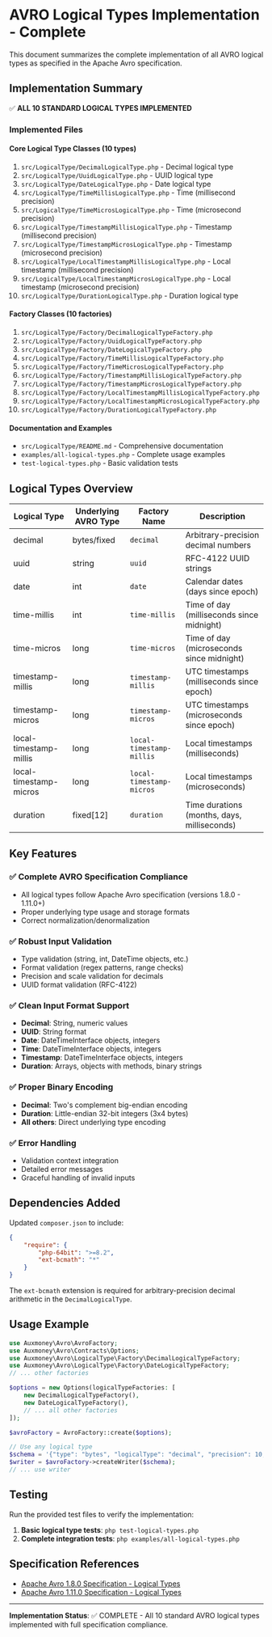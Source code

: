 # AVRO Logical Types Implementation - Complete

This document summarizes the complete implementation of all AVRO logical types as specified in the Apache Avro specification.

## Implementation Summary

✅ **ALL 10 STANDARD LOGICAL TYPES IMPLEMENTED**

### Implemented Files

#### Core Logical Type Classes (10 types)
1. `src/LogicalType/DecimalLogicalType.php` - Decimal logical type
2. `src/LogicalType/UuidLogicalType.php` - UUID logical type  
3. `src/LogicalType/DateLogicalType.php` - Date logical type
4. `src/LogicalType/TimeMillisLogicalType.php` - Time (millisecond precision)
5. `src/LogicalType/TimeMicrosLogicalType.php` - Time (microsecond precision)
6. `src/LogicalType/TimestampMillisLogicalType.php` - Timestamp (millisecond precision)
7. `src/LogicalType/TimestampMicrosLogicalType.php` - Timestamp (microsecond precision)
8. `src/LogicalType/LocalTimestampMillisLogicalType.php` - Local timestamp (millisecond precision)
9. `src/LogicalType/LocalTimestampMicrosLogicalType.php` - Local timestamp (microsecond precision)
10. `src/LogicalType/DurationLogicalType.php` - Duration logical type

#### Factory Classes (10 factories)
1. `src/LogicalType/Factory/DecimalLogicalTypeFactory.php`
2. `src/LogicalType/Factory/UuidLogicalTypeFactory.php`
3. `src/LogicalType/Factory/DateLogicalTypeFactory.php`
4. `src/LogicalType/Factory/TimeMillisLogicalTypeFactory.php`
5. `src/LogicalType/Factory/TimeMicrosLogicalTypeFactory.php`
6. `src/LogicalType/Factory/TimestampMillisLogicalTypeFactory.php`
7. `src/LogicalType/Factory/TimestampMicrosLogicalTypeFactory.php`
8. `src/LogicalType/Factory/LocalTimestampMillisLogicalTypeFactory.php`
9. `src/LogicalType/Factory/LocalTimestampMicrosLogicalTypeFactory.php`
10. `src/LogicalType/Factory/DurationLogicalTypeFactory.php`

#### Documentation and Examples
- `src/LogicalType/README.md` - Comprehensive documentation
- `examples/all-logical-types.php` - Complete usage examples
- `test-logical-types.php` - Basic validation tests

## Logical Types Overview

| Logical Type | Underlying AVRO Type | Factory Name | Description |
|-------------|---------------------|--------------|-------------|
| decimal | bytes/fixed | `decimal` | Arbitrary-precision decimal numbers |
| uuid | string | `uuid` | RFC-4122 UUID strings |
| date | int | `date` | Calendar dates (days since epoch) |
| time-millis | int | `time-millis` | Time of day (milliseconds since midnight) |
| time-micros | long | `time-micros` | Time of day (microseconds since midnight) |
| timestamp-millis | long | `timestamp-millis` | UTC timestamps (milliseconds since epoch) |
| timestamp-micros | long | `timestamp-micros` | UTC timestamps (microseconds since epoch) |
| local-timestamp-millis | long | `local-timestamp-millis` | Local timestamps (milliseconds) |
| local-timestamp-micros | long | `local-timestamp-micros` | Local timestamps (microseconds) |
| duration | fixed[12] | `duration` | Time durations (months, days, milliseconds) |

## Key Features

### ✅ Complete AVRO Specification Compliance
- All logical types follow Apache Avro specification (versions 1.8.0 - 1.11.0+)
- Proper underlying type usage and storage formats
- Correct normalization/denormalization

### ✅ Robust Input Validation
- Type validation (string, int, DateTime objects, etc.)
- Format validation (regex patterns, range checks)
- Precision and scale validation for decimals
- UUID format validation (RFC-4122)

### ✅ Clean Input Format Support
- **Decimal**: String, numeric values
- **UUID**: String format
- **Date**: DateTimeInterface objects, integers
- **Time**: DateTimeInterface objects, integers
- **Timestamp**: DateTimeInterface objects, integers
- **Duration**: Arrays, objects with methods, binary strings

### ✅ Proper Binary Encoding
- **Decimal**: Two's complement big-endian encoding
- **Duration**: Little-endian 32-bit integers (3x4 bytes)
- **All others**: Direct underlying type encoding

### ✅ Error Handling
- Validation context integration
- Detailed error messages
- Graceful handling of invalid inputs

## Dependencies Added

Updated `composer.json` to include:
```json
{
    "require": {
        "php-64bit": ">=8.2",
        "ext-bcmath": "*"
    }
}
```

The `ext-bcmath` extension is required for arbitrary-precision decimal arithmetic in the `DecimalLogicalType`.

## Usage Example

```php
use Auxmoney\Avro\AvroFactory;
use Auxmoney\Avro\Contracts\Options;
use Auxmoney\Avro\LogicalType\Factory\DecimalLogicalTypeFactory;
use Auxmoney\Avro\LogicalType\Factory\DateLogicalTypeFactory;
// ... other factories

$options = new Options(logicalTypeFactories: [
    new DecimalLogicalTypeFactory(),
    new DateLogicalTypeFactory(),
    // ... all other factories
]);

$avroFactory = AvroFactory::create($options);

// Use any logical type
$schema = '{"type": "bytes", "logicalType": "decimal", "precision": 10, "scale": 2}';
$writer = $avroFactory->createWriter($schema);
// ... use writer
```

## Testing

Run the provided test files to verify the implementation:

1. **Basic logical type tests**: `php test-logical-types.php`
2. **Complete integration tests**: `php examples/all-logical-types.php`

## Specification References

- [Apache Avro 1.8.0 Specification - Logical Types](https://avro.apache.org/docs/1.8.0/spec.html#Logical+Types)
- [Apache Avro 1.11.0 Specification - Logical Types](https://avro.apache.org/docs/1.11.0/spec.html#Logical+Types)

---

**Implementation Status**: ✅ COMPLETE - All 10 standard AVRO logical types implemented with full specification compliance.